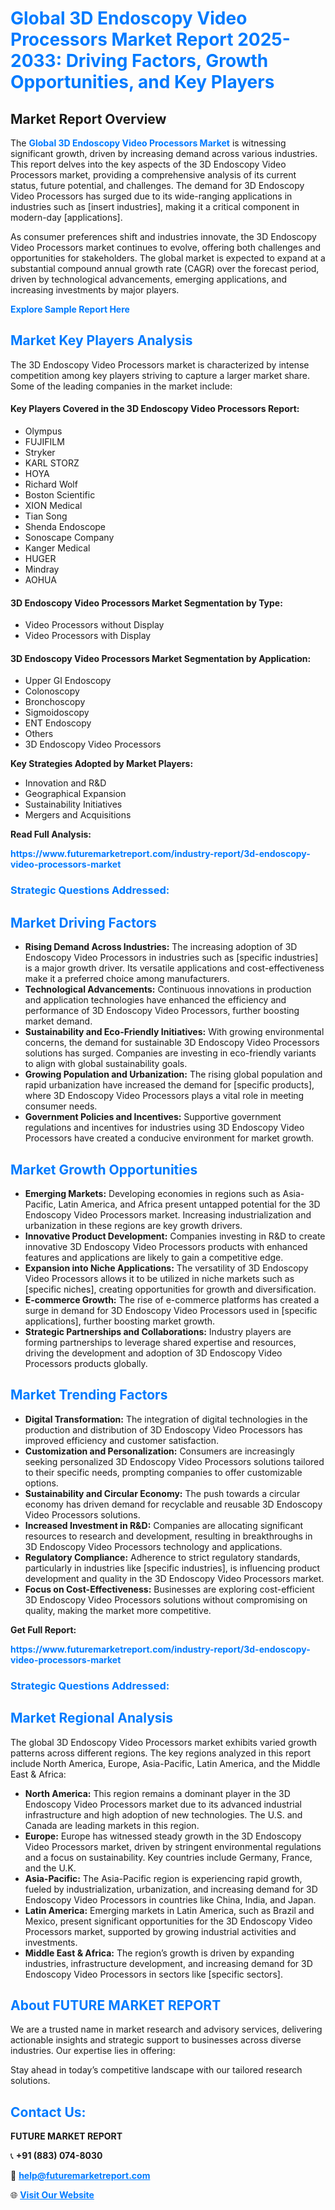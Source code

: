 <h1 style="color: #007BFF;">Global 3D Endoscopy Video Processors Market Report 2025-2033: Driving Factors, Growth Opportunities, and Key Players</h1>

<section id="overview">
<h2>Market Report Overview</h2>
<p>The <a href="https://www.futuremarketreport.com/industry-report/3d-endoscopy-video-processors-market" style="color: #007BFF; text-decoration: none;"><strong>Global 3D Endoscopy Video Processors Market</strong></a> is witnessing significant growth, driven by increasing demand across various industries. This report delves into the key aspects of the 3D Endoscopy Video Processors market, providing a comprehensive analysis of its current status, future potential, and challenges. The demand for 3D Endoscopy Video Processors has surged due to its wide-ranging applications in industries such as [insert industries], making it a critical component in modern-day [applications].</p>
<p>As consumer preferences shift and industries innovate, the 3D Endoscopy Video Processors market continues to evolve, offering both challenges and opportunities for stakeholders. The global market is expected to expand at a substantial compound annual growth rate (CAGR) over the forecast period, driven by technological advancements, emerging applications, and increasing investments by major players.</p>
</section>

<section id="overview">
<p><a href="https://www.futuremarketreport.com/request-sample/reportId=123974" style="color: #007BFF; text-decoration: none;"><strong>Explore Sample Report Here</strong></a></p>
</section>

<section id="key-players">
<h2 style="color: #007BFF;">Market Key Players Analysis</h2>
<p>The 3D Endoscopy Video Processors market is characterized by intense competition among key players striving to capture a larger market share. Some of the leading companies in the market include:</p>
<h4>Key Players Covered in the 3D Endoscopy Video Processors Report:</h4>
<ul><li>Olympus</li><li>FUJIFILM</li><li>Stryker</li><li>KARL STORZ</li><li>HOYA</li><li>Richard Wolf</li><li>Boston Scientific</li><li>XION Medical</li><li>Tian Song</li><li>Shenda Endoscope</li><li>Sonoscape Company</li><li>Kanger Medical</li><li>HUGER</li><li>Mindray</li><li>AOHUA</li></ul>
<h4>3D Endoscopy Video Processors Market Segmentation by Type:</h4>
<ul><li>Video Processors without Display</li><li>Video Processors with Display</li></ul>

<h4>3D Endoscopy Video Processors Market Segmentation by Application:</h4>
<ul><li>Upper GI Endoscopy</li><li>Colonoscopy</li><li>Bronchoscopy</li><li>Sigmoidoscopy</li><li>ENT Endoscopy</li><li>Others</li><li>3D Endoscopy Video Processors</li></ul>
<p><strong>Key Strategies Adopted by Market Players:</strong></p>
<ul>
<li>Innovation and R&D</li>
<li>Geographical Expansion</li>
<li>Sustainability Initiatives</li>
<li>Mergers and Acquisitions</li>
</ul>
</section>

<section>
<p><strong>Read Full Analysis: </strong></p><a href="https://www.futuremarketreport.com/industry-report/3d-endoscopy-video-processors-market" style="color: #007BFF; text-decoration: none;"><strong>https://www.futuremarketreport.com/industry-report/3d-endoscopy-video-processors-market</strong></a>
<h3 style="color: #007BFF;">Strategic Questions Addressed:</h3>
</section>

<section id="driving-factors">
<h2 style="color: #007BFF;">Market Driving Factors</h2>
<ul>
<li><strong>Rising Demand Across Industries:</strong> The increasing adoption of 3D Endoscopy Video Processors in industries such as [specific industries] is a major growth driver. Its versatile applications and cost-effectiveness make it a preferred choice among manufacturers.</li>
<li><strong>Technological Advancements:</strong> Continuous innovations in production and application technologies have enhanced the efficiency and performance of 3D Endoscopy Video Processors, further boosting market demand.</li>
<li><strong>Sustainability and Eco-Friendly Initiatives:</strong> With growing environmental concerns, the demand for sustainable 3D Endoscopy Video Processors solutions has surged. Companies are investing in eco-friendly variants to align with global sustainability goals.</li>
<li><strong>Growing Population and Urbanization:</strong> The rising global population and rapid urbanization have increased the demand for [specific products], where 3D Endoscopy Video Processors plays a vital role in meeting consumer needs.</li>
<li><strong>Government Policies and Incentives:</strong> Supportive government regulations and incentives for industries using 3D Endoscopy Video Processors have created a conducive environment for market growth.</li>
</ul>
</section>

<section id="growth-opportunities">
<h2 style="color: #007BFF;">Market Growth Opportunities</h2>
<ul>
<li><strong>Emerging Markets:</strong> Developing economies in regions such as Asia-Pacific, Latin America, and Africa present untapped potential for the 3D Endoscopy Video Processors market. Increasing industrialization and urbanization in these regions are key growth drivers.</li>
<li><strong>Innovative Product Development:</strong> Companies investing in R&D to create innovative 3D Endoscopy Video Processors products with enhanced features and applications are likely to gain a competitive edge.</li>
<li><strong>Expansion into Niche Applications:</strong> The versatility of 3D Endoscopy Video Processors allows it to be utilized in niche markets such as [specific niches], creating opportunities for growth and diversification.</li>
<li><strong>E-commerce Growth:</strong> The rise of e-commerce platforms has created a surge in demand for 3D Endoscopy Video Processors used in [specific applications], further boosting market growth.</li>
<li><strong>Strategic Partnerships and Collaborations:</strong> Industry players are forming partnerships to leverage shared expertise and resources, driving the development and adoption of 3D Endoscopy Video Processors products globally.</li>
</ul>
</section>

<section id="trending-factors">
<h2 style="color: #007BFF;">Market Trending Factors</h2>
<ul>
<li><strong>Digital Transformation:</strong> The integration of digital technologies in the production and distribution of 3D Endoscopy Video Processors has improved efficiency and customer satisfaction.</li>
<li><strong>Customization and Personalization:</strong> Consumers are increasingly seeking personalized 3D Endoscopy Video Processors solutions tailored to their specific needs, prompting companies to offer customizable options.</li>
<li><strong>Sustainability and Circular Economy:</strong> The push towards a circular economy has driven demand for recyclable and reusable 3D Endoscopy Video Processors solutions.</li>
<li><strong>Increased Investment in R&D:</strong> Companies are allocating significant resources to research and development, resulting in breakthroughs in 3D Endoscopy Video Processors technology and applications.</li>
<li><strong>Regulatory Compliance:</strong> Adherence to strict regulatory standards, particularly in industries like [specific industries], is influencing product development and quality in the 3D Endoscopy Video Processors market.</li>
<li><strong>Focus on Cost-Effectiveness:</strong> Businesses are exploring cost-efficient 3D Endoscopy Video Processors solutions without compromising on quality, making the market more competitive.</li>
</ul>
</section>

<section>
<p><strong>Get Full Report: </strong></p><a href="https://www.futuremarketreport.com/industry-report/3d-endoscopy-video-processors-market" style="color: #007BFF; text-decoration: none;"><strong>https://www.futuremarketreport.com/industry-report/3d-endoscopy-video-processors-market</strong></a>
<h3 style="color: #007BFF;">Strategic Questions Addressed:</h3>
</section>


<section id="regional-analysis">
<h2 style="color: #007BFF;">Market Regional Analysis</h2>
<p>The global 3D Endoscopy Video Processors market exhibits varied growth patterns across different regions. The key regions analyzed in this report include North America, Europe, Asia-Pacific, Latin America, and the Middle East & Africa:</p>
<ul>
<li><strong>North America:</strong> This region remains a dominant player in the 3D Endoscopy Video Processors market due to its advanced industrial infrastructure and high adoption of new technologies. The U.S. and Canada are leading markets in this region.</li>
<li><strong>Europe:</strong> Europe has witnessed steady growth in the 3D Endoscopy Video Processors market, driven by stringent environmental regulations and a focus on sustainability. Key countries include Germany, France, and the U.K.</li>
<li><strong>Asia-Pacific:</strong> The Asia-Pacific region is experiencing rapid growth, fueled by industrialization, urbanization, and increasing demand for 3D Endoscopy Video Processors in countries like China, India, and Japan.</li>
<li><strong>Latin America:</strong> Emerging markets in Latin America, such as Brazil and Mexico, present significant opportunities for the 3D Endoscopy Video Processors market, supported by growing industrial activities and investments.</li>
<li><strong>Middle East & Africa:</strong> The region’s growth is driven by expanding industries, infrastructure development, and increasing demand for 3D Endoscopy Video Processors in sectors like [specific sectors].</li>
</ul>
</section>

<footer>
<h2 style="color: #007BFF;">About FUTURE MARKET REPORT</h2>
<p>We are a trusted name in market research and advisory services, delivering actionable insights and strategic support to businesses across diverse industries. Our expertise lies in offering:</p>

<p>Stay ahead in today’s competitive landscape with our tailored research solutions.</p>

<h2 style="color: #007BFF;">Contact Us:</h2>
<p><strong>FUTURE MARKET REPORT</strong></p>
<p>📞 <strong>+91 (883) 074-8030</strong></p>
<p>📧 <strong><a href="mailto:help@futuremarketreport.com" style="color: #007BFF;">help@futuremarketreport.com</a></strong></p>
<p>🌐 <strong><a href="https://www.futuremarketreport.com/" style="color: #007BFF;">Visit Our Website</a></strong></p>
</footer>
